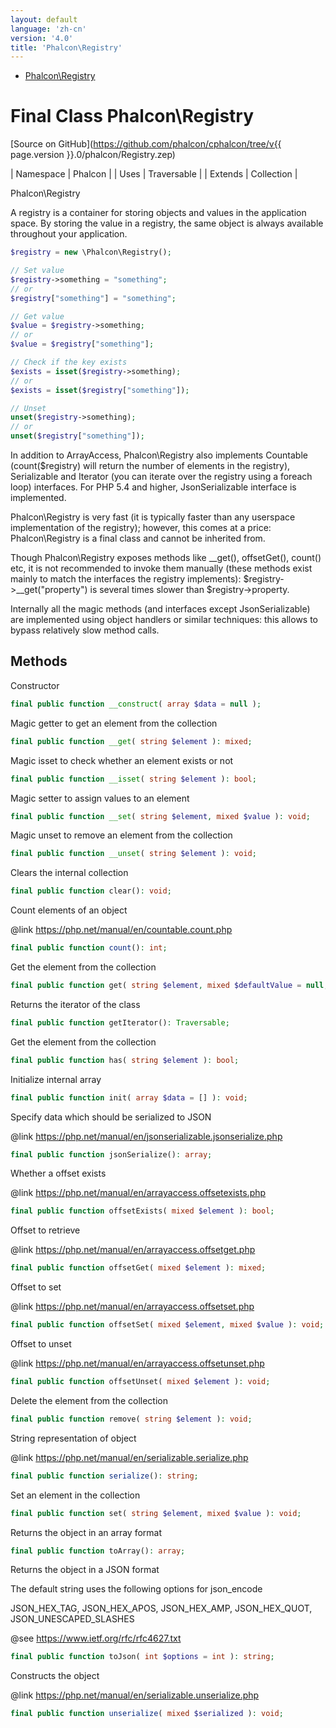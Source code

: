 ```yaml
---
layout: default
language: 'zh-cn'
version: '4.0'
title: 'Phalcon\Registry'
---
```


* [Phalcon\Registry](#registry)

<h1 id="registry">Final Class Phalcon\Registry</h1>

[Source on GitHub](https://github.com/phalcon/cphalcon/tree/v{{ page.version }}.0/phalcon/Registry.zep)

| Namespace | Phalcon | | Uses | Traversable | | Extends | Collection |

Phalcon\Registry

A registry is a container for storing objects and values in the application space. By storing the value in a registry, the same object is always available throughout your application.

```php
$registry = new \Phalcon\Registry();

// Set value
$registry->something = "something";
// or
$registry["something"] = "something";

// Get value
$value = $registry->something;
// or
$value = $registry["something"];

// Check if the key exists
$exists = isset($registry->something);
// or
$exists = isset($registry["something"]);

// Unset
unset($registry->something);
// or
unset($registry["something"]);
```

In addition to ArrayAccess, Phalcon\Registry also implements Countable (count($registry) will return the number of elements in the registry), Serializable and Iterator (you can iterate over the registry using a foreach loop) interfaces. For PHP 5.4 and higher, JsonSerializable interface is implemented.

Phalcon\Registry is very fast (it is typically faster than any userspace implementation of the registry); however, this comes at a price: Phalcon\Registry is a final class and cannot be inherited from.

Though Phalcon\Registry exposes methods like __get(), offsetGet(), count() etc, it is not recommended to invoke them manually (these methods exist mainly to match the interfaces the registry implements): $registry->__get("property") is several times slower than $registry->property.

Internally all the magic methods (and interfaces except JsonSerializable) are implemented using object handlers or similar techniques: this allows to bypass relatively slow method calls.

## Methods

Constructor

```php
final public function __construct( array $data = null );
```

Magic getter to get an element from the collection

```php
final public function __get( string $element ): mixed;
```

Magic isset to check whether an element exists or not

```php
final public function __isset( string $element ): bool;
```

Magic setter to assign values to an element

```php
final public function __set( string $element, mixed $value ): void;
```

Magic unset to remove an element from the collection

```php
final public function __unset( string $element ): void;
```

Clears the internal collection

```php
final public function clear(): void;
```

Count elements of an object

@link https://php.net/manual/en/countable.count.php

```php
final public function count(): int;
```

Get the element from the collection

```php
final public function get( string $element, mixed $defaultValue = null, string $cast = null ): mixed;
```

Returns the iterator of the class

```php
final public function getIterator(): Traversable;
```

Get the element from the collection

```php
final public function has( string $element ): bool;
```

Initialize internal array

```php
final public function init( array $data = [] ): void;
```

Specify data which should be serialized to JSON

@link https://php.net/manual/en/jsonserializable.jsonserialize.php

```php
final public function jsonSerialize(): array;
```

Whether a offset exists

@link https://php.net/manual/en/arrayaccess.offsetexists.php

```php
final public function offsetExists( mixed $element ): bool;
```

Offset to retrieve

@link https://php.net/manual/en/arrayaccess.offsetget.php

```php
final public function offsetGet( mixed $element ): mixed;
```

Offset to set

@link https://php.net/manual/en/arrayaccess.offsetset.php

```php
final public function offsetSet( mixed $element, mixed $value ): void;
```

Offset to unset

@link https://php.net/manual/en/arrayaccess.offsetunset.php

```php
final public function offsetUnset( mixed $element ): void;
```

Delete the element from the collection

```php
final public function remove( string $element ): void;
```

String representation of object

@link https://php.net/manual/en/serializable.serialize.php

```php
final public function serialize(): string;
```

Set an element in the collection

```php
final public function set( string $element, mixed $value ): void;
```

Returns the object in an array format

```php
final public function toArray(): array;
```

Returns the object in a JSON format

The default string uses the following options for json_encode

JSON_HEX_TAG, JSON_HEX_APOS, JSON_HEX_AMP, JSON_HEX_QUOT, JSON_UNESCAPED_SLASHES

@see https://www.ietf.org/rfc/rfc4627.txt

```php
final public function toJson( int $options = int ): string;
```

Constructs the object

@link https://php.net/manual/en/serializable.unserialize.php

```php
final public function unserialize( mixed $serialized ): void;
```